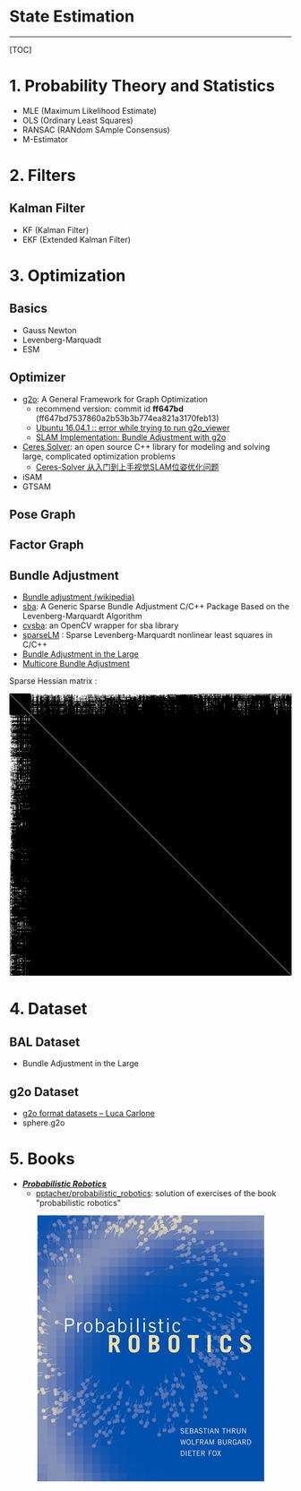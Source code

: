 # State Estimation

-----

[TOC]

# 1. Probability Theory and Statistics

* MLE (Maximum Likelihood Estimate)
* OLS (Ordinary Least Squares)
* RANSAC (RANdom SAmple Consensus)
* M-Estimator

# 2. Filters

## Kalman Filter

* KF (Kalman Filter)
* EKF (Extended Kalman Filter)


# 3. Optimization

## Basics

* Gauss Newton
* Levenberg-Marquadt
* ESM

## Optimizer

* [g2o](https://openslam-org.github.io/g2o.html): A General Framework for Graph Optimization
  - recommend version: commit id **ff647bd** (ff647bd7537860a2b53b3b774ea821a3170feb13)
  - [Ubuntu 16.04.1 :: error while trying to run g2o_viewer](https://github.com/RainerKuemmerle/g2o/issues/133#issuecomment-265894146)
  - [SLAM Implementation: Bundle Adjustment with g2o](https://fzheng.me/2016/03/15/g2o-demo/)
* [Ceres Solver](http://ceres-solver.org/): an open source C++ library for modeling and solving large, complicated optimization problems
  - [Ceres-Solver 从入门到上手视觉SLAM位姿优化问题](https://blog.csdn.net/u011178262/article/details/88774577)
* iSAM
* GTSAM

## Pose Graph

## Factor Graph

## Bundle Adjustment

* [Bundle adjustment (wikipedia)](https://en.wikipedia.org/wiki/Bundle_adjustment)
* [sba](http://users.ics.forth.gr/~lourakis/sba/): A Generic Sparse Bundle Adjustment C/C++ Package Based on the Levenberg-Marquardt Algorithm
* [cvsba](https://www.uco.es/investiga/grupos/ava/node/39): an OpenCV wrapper for sba library
* [sparseLM](http://users.ics.forth.gr/~lourakis/sparseLM/) : Sparse Levenberg-Marquardt nonlinear least squares in C/C++
* [Bundle Adjustment in the Large](http://grail.cs.washington.edu/projects/bal/)
* [Multicore Bundle Adjustment](http://grail.cs.washington.edu/projects/mcba/)

Sparse Hessian matrix :

<div align=center>
  <img src="images/mat_H.png">
</div>


# 4. Dataset

##  BAL Dataset

* Bundle Adjustment in the Large

##  g2o Dataset

* [g2o format datasets – Luca Carlone](https://lucacarlone.mit.edu/datasets/)
* sphere.g2o


# 5. Books

* ***[Probabilistic Robotics](http://www.probabilistic-robotics.org/)***
  - [pptacher/probabilistic_robotics](https://github.com/pptacher/probabilistic_robotics): solution of exercises of the book "probabilistic robotics"

<div align=center>
  <img src="images/probabilistic_robotics.jpg">
</div>
